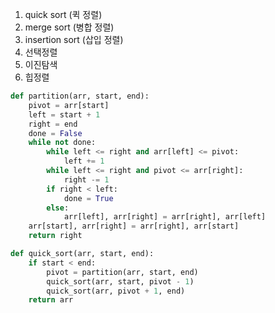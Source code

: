 1. quick sort (퀵 정렬)
2. merge sort (병합 정렬)
3. insertion sort (삽입 정렬)
4. 선택정렬
5. 이진탐색
6. 힙정렬





```python
def partition(arr, start, end):
    pivot = arr[start]
    left = start + 1
    right = end
    done = False
    while not done:
        while left <= right and arr[left] <= pivot:
            left += 1
        while left <= right and pivot <= arr[right]:
            right -= 1
        if right < left:
            done = True
        else:
            arr[left], arr[right] = arr[right], arr[left]
    arr[start], arr[right] = arr[right], arr[start]
    return right
```

```python
def quick_sort(arr, start, end):
    if start < end:
        pivot = partition(arr, start, end)
        quick_sort(arr, start, pivot - 1)
        quick_sort(arr, pivot + 1, end)
    return arr
```